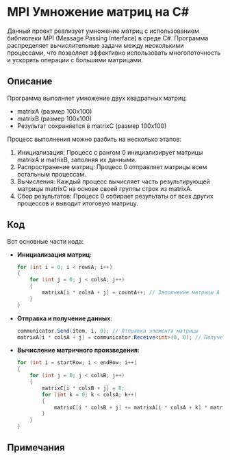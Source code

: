 
# MPI Умножение матриц на C#

Данный проект реализует умножение матриц с использованием библиотеки MPI (Message Passing Interface) в среде C#. Программа распределяет вычислительные задачи между несколькими процессами, что позволяет эффективно использовать многопоточность и ускорять операции с большими матрицами.


## Описание

Программа выполняет умножение двух квадратных матриц:

- matrixA (размер 100x100)
- matrixB (размер 100x100)
- Результат сохраняется в matrixC (размер 100x100)

Процесс выполнения можно разбить на несколько этапов:

1. Инициализация: Процесс с рангом 0 инициализирует матрицы matrixA и matrixB, заполняя их данными.
2. Распространение матриц: Процесс 0 отправляет матрицы всем остальным процессам.
3. Вычисления: Каждый процесс вычисляет часть результирующей матрицы matrixC на основе своей группы строк из matrixA.
4. Сбор результатов: Процесс 0 собирает результаты от всех других процессов и выводит итоговую матрицу.

## Код

Вот основные части кода:

- **Инициализация матриц**:
    ```csharp
    for (int i = 0; i < rowsA; i++)
    {
        for (int j = 0; j < colsA; j++)
        {
            matrixA[i * colsA + j] = countA++; // Заполнение матрицы A
        }
    }
    ```

- **Отправка и получение данных**:
    ```csharp
    communicator.Send(item, i, 0); // Отправка элемента матрицы
    matrixA[i * colsA + j] = communicator.Receive<int>(0, 0); // Получение элемента матрицы
    ```

- **Вычисление матричного произведения**:
    ```csharp
    for (int i = startRow; i < endRow; i++)
    {
        for (int j = 0; j < colsB; j++)
        {
            matrixC[i * colsB + j] = 0;
            for (int k = 0; k < colsA; k++)
            {
                matrixC[i * colsB + j] += matrixA[i * colsA + k] * matrixB[k * colsB + j];
            }
        }
    }
    ```

## Примечания


